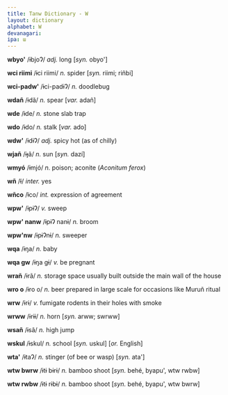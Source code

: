 ```yaml
---
title: Tanw Dictionary - W
layout: dictionary
alphabet: W
devanagari: 
ipa: ɯ
---
```


__wbyo'__	/ɨbjoɁ/ _adj._	long	[_syn._	obyo']


__wci riimi__	/ɨci riimi/ _n._	spider	[_syn._	riimi; riñbi]


__wci-padw'__	/ɨci-padɨɁ/ _n._	doodlebug		


__wdañ__	/ɨdã/ _n._	spear	[_var._	adañ]


__wde__	/ɨde/ _n._	stone slab trap		


__wdo__	/ɨdo/ _n._	stalk	[_var._	ado]


__wdw'__	/ɨdɨɁ/ _adj._	spicy hot (as of chilly)		


__wjañ__	/ɨɟã/ _n._	sun	[_syn._	dazí]


__wmyó__	/ɨmjó/ _n._	poison; aconite (_Aconitum ferox_)		


__wñ__	/ɨ̃/ _inter._	yes		


__wñco__	/ɨ̃co/ _int._	expression of agreement		


__wpw'__	/ɨpɨɁ/ _v._	sweep		


__wpw' nanw__	/ɨpɨɁ nanɨ/ _n._	broom		


__wpw'nw__	/ɨpɨɁnɨ/ _n._	sweeper		


__wqa__	/ɨŋa/ _n._	baby		


__wqa gw__	/ɨŋa gɨ/ _v._	be pregnant		


__wrañ__	/ɨrã/ _n._	storage space usually built outside the main wall of the house				


__wro o__	/ɨro o/ _n._	beer prepared in large scale for occasions like Muruñ ritual				


__wrw__	/ɨrɨ/ _v._	fumigate rodents in their holes with smoke				


__wrww__	/ɨrɨɨ/ _n._	horn	[_syn._	arww; swrww]


__wsañ__	/ɨsã/ _n._	high jump				


__wskul__	/ɨskul/ _n._	school	[_syn._	uskul]	[_or._	English]


__wta'__	/ɨtaɁ/ _n._	stinger (of bee or wasp)	[_syn._	ata']


__wtw bwrw__	/ɨtɨ bɨrɨ/ _n._	bamboo shoot	[_syn._	behé, byapu', wtw rwbw]


__wtw rwbw__	/ɨtɨ rɨbɨ/ _n._	bamboo shoot	[_syn._	behé, byapu', wtw bwrw]


